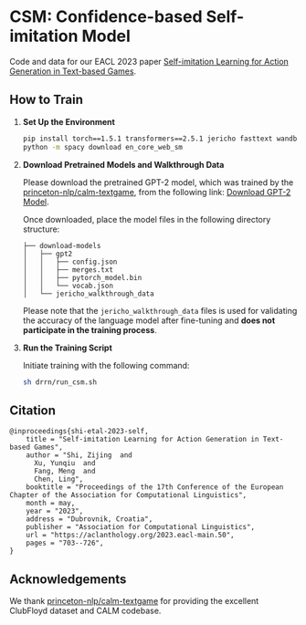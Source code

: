 # CSM: Confidence-based Self-imitation Model

Code and data for our EACL 2023 paper [Self-imitation Learning for Action Generation in Text-based Games](https://aclanthology.org/2023.eacl-main.50.pdf).



## How to Train

1. **Set Up the Environment**
   


   ```bash
   pip install torch==1.5.1 transformers==2.5.1 jericho fasttext wandb importlib_metadata
   python -m spacy download en_core_web_sm
   ```


2. **Download Pretrained Models and Walkthrough Data**

    Please download the pretrained GPT-2 model, which was trained by the [princeton-nlp/calm-textgame](https://github.com/princeton-nlp/calm-textgame), from the following link: [Download GPT-2 Model](https://drive.google.com/file/d/1PBAXq4LW9pdVdLFyF_donwCV46wBX1zD/view).

    Once downloaded, place the model files in the following directory structure:

    ```
    ├── download-models
    │   ├── gpt2
    │   │   ├── config.json
    │   │   ├── merges.txt
    │   │   ├── pytorch_model.bin
    │   │   └── vocab.json
    │   └── jericho_walkthrough_data
    ```

    Please note that the `jericho_walkthrough_data` files is used for validating the accuracy of the language model after fine-tuning and **does not participate in the training process**.


3. **Run the Training Script**

   Initiate training with the following command:

   ```bash
   sh drrn/run_csm.sh
   ```

## Citation
```
@inproceedings{shi-etal-2023-self,
    title = "Self-imitation Learning for Action Generation in Text-based Games",
    author = "Shi, Zijing  and
      Xu, Yunqiu  and
      Fang, Meng  and
      Chen, Ling",
    booktitle = "Proceedings of the 17th Conference of the European Chapter of the Association for Computational Linguistics",
    month = may,
    year = "2023",
    address = "Dubrovnik, Croatia",
    publisher = "Association for Computational Linguistics",
    url = "https://aclanthology.org/2023.eacl-main.50",
    pages = "703--726",
}

```
## Acknowledgements

We thank [princeton-nlp/calm-textgame](https://github.com/princeton-nlp/calm-textgame) for providing the excellent ClubFloyd dataset and CALM codebase.


